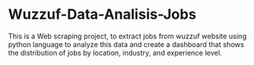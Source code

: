 # Wuzzuf-Data-Analisis-Jobs
This is a Web scraping project, to extract jobs from wuzzuf website using python language to analyze this data and create a dashboard that shows the distribution of jobs by location, industry, and experience level.
